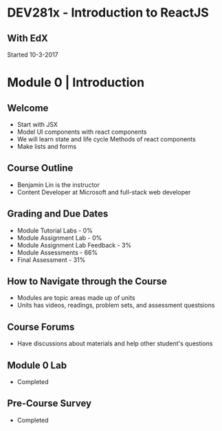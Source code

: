 # DEV281x - Introduction to ReactJS
## With EdX
Started 10-3-2017

# Module 0 | Introduction
## Welcome
- Start with JSX
- Model UI components with react components
- We will learn state and life cycle Methods of react components
- Make lists and forms

## Course Outline
- Benjamin Lin is the instructor
- Content Developer at Microsoft and full-stack web developer
## Grading and Due Dates
- Module Tutorial Labs - 0%
- Module Assignment Lab - 0%
- Module Assignment Lab Feedback - 3%
- Module Assessments - 66%
- Final Assessment - 31%

## How to Navigate through the Course
- Modules are topic areas made up of units
- Units has videos, readings, problem sets, and assessment questsions

## Course Forums
- Have discussions about materials and help other student's questions
## Module 0 Lab
- Completed

## Pre-Course Survey
- Completed
